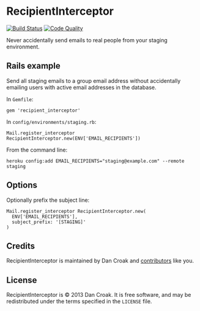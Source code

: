 RecipientInterceptor
====================

[![Build Status](https://secure.travis-ci.org/croaky/recipient_interceptor.png)](http://travis-ci.org/croaky/recipient_interceptor?branch=master)
[![Code Quality](https://codeclimate.com/badge.png)](https://codeclimate.com/github/croaky/recipient_interceptor)

Never accidentally send emails to real people from your staging environment.

Rails example
-------------

Send all staging emails to a group email address without accidentally emailing
users with active email addresses in the database.

In `Gemfile`:

    gem 'recipient_interceptor'

In `config/environments/staging.rb`:

    Mail.register_interceptor RecipientInterceptor.new(ENV['EMAIL_RECIPIENTS'])

From the command line:

    heroku config:add EMAIL_RECIPIENTS="staging@example.com" --remote staging

Options
-------

Optionally prefix the subject line:

    Mail.register_interceptor RecipientInterceptor.new(
      ENV['EMAIL_RECIPIENTS'],
      subject_prefix: '[STAGING]'
    )

Credits
-------

RecipientInterceptor is maintained by Dan Croak and
[contributors](/croaky/recipient_interceptor/contributors) like you.

License
-------

RecipientInterceptor is © 2013 Dan Croak. It is free software, and may be
redistributed under the terms specified in the `LICENSE` file.
